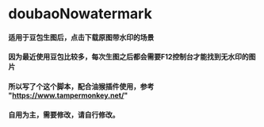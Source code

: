 # doubaoNowatermark
#### 适用于豆包生图后，点击下载原图带水印的场景
#### 因为最近使用豆包比较多，每次生图之后都会需要F12控制台才能找到无水印的图片
####  所以写了个这个脚本，配合油猴插件使用，参考 "https://www.tampermonkey.net/"
####  自用为主，需要修改，请自行修改。
